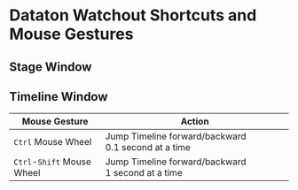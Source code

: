 # Dataton Watchout Shortcuts and Mouse Gestures

## Stage Window

## Timeline Window
Mouse Gesture | Action
--- | --- 
`Ctrl` Mouse Wheel| Jump Timeline forward/backward 0.1 second at a time
`Ctrl`-`Shift` Mouse Wheel| Jump Timeline forward/backward 1 second at a time


